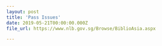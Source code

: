 ```yaml
---
layout: post
title: 'Pass Issues'
date: 2019-05-21T00:00:00.000Z
file_url: https://www.nlb.gov.sg/Browse/BiblioAsia.aspx

---
```


